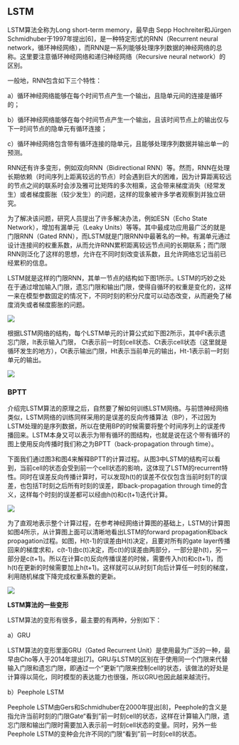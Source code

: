 ## LSTM

LSTM算法全称为Long short-term memory，最早由 Sepp Hochreiter和Jürgen Schmidhuber于1997年提出[6]，是一种特定形式的RNN（Recurrent neural network，循环神经网络），而RNN是一系列能够处理序列数据的神经网络的总称。这里要注意循环神经网络和递归神经网络（Recursive neural network）的区别。

一般地，RNN包含如下三个特性：

a）循环神经网络能够在每个时间节点产生一个输出，且隐单元间的连接是循环的；

b）循环神经网络能够在每个时间节点产生一个输出，且该时间节点上的输出仅与下一时间节点的隐单元有循环连接；

c）循环神经网络包含带有循环连接的隐单元，且能够处理序列数据并输出单一的预测。

RNN还有许多变形，例如双向RNN（Bidirectional RNN）等。然而，RNN在处理长期依赖（时间序列上距离较远的节点）时会遇到巨大的困难，因为计算距离较远的节点之间的联系时会涉及雅可比矩阵的多次相乘，这会带来梯度消失（经常发生）或者梯度膨胀（较少发生）的问题，这样的现象被许多学者观察到并独立研究。

为了解决该问题，研究人员提出了许多解决办法，例如ESN（Echo State Network），增加有漏单元（Leaky Units）等等。其中最成功应用最广泛的就是门限RNN（Gated RNN），而LSTM就是门限RNN中最著名的一种。有漏单元通过设计连接间的权重系数，从而允许RNN累积距离较远节点间的长期联系；而门限RNN则泛化了这样的思想，允许在不同时刻改变该系数，且允许网络忘记当前已经累积的信息。

LSTM就是这样的门限RNN，其单一节点的结构如下图1所示。LSTM的巧妙之处在于通过增加输入门限，遗忘门限和输出门限，使得自循环的权重是变化的，这样一来在模型参数固定的情况下，不同时刻的积分尺度可以动态改变，从而避免了梯度消失或者梯度膨胀的问题。

![](https://ss.csdn.net/p?http://mmbiz.qpic.cn/mmbiz_png/QY9Ieg3xj8A8LSp5DYSA4icTbXxJtXp8ibQ6uZdia1L9nBoY4j0MsAyGjIfXlAWRR2zM9pKzENo9MjzSw30xTF1Lw/?wx_fmt=png)

根据LSTM网络的结构，每个LSTM单元的计算公式如下图2所示，其中Ft表示遗忘门限，It表示输入门限， ̃Ct表示前一时刻cell状态、Ct表示cell状态（这里就是循环发生的地方），Ot表示输出门限，Ht表示当前单元的输出，Ht-1表示前一时刻单元的输出。

![](https://ss.csdn.net/p?http://mmbiz.qpic.cn/mmbiz_png/QY9Ieg3xj8A8LSp5DYSA4icTbXxJtXp8ib0LAYxnxPAvOzffDGLg4MPRBv3mETd8viaXpjK4KlWdSpB1nKs2LLrLQ/?wx_fmt=png)

### BPTT

介绍完LSTM算法的原理之后，自然要了解如何训练LSTM网络。与前馈神经网络类似，LSTM网络的训练同样采用的是误差的反向传播算法（BP），不过因为LSTM处理的是序列数据，所以在使用BP的时候需要将整个时间序列上的误差传播回来。LSTM本身又可以表示为带有循环的图结构，也就是说在这个带有循环的图上使用反向传播时我们称之为BPTT（back-propagation through time）。



下面我们通过图3和图4来解释BPTT的计算过程。从图3中LSTM的结构可以看到，当前cell的状态会受到前一个cell状态的影响，这体现了LSTM的recurrent特性。同时在误差反向传播计算时，可以发现h(t)的误差不仅仅包含当前时刻T的误差，也包括T时刻之后所有时刻的误差，即back-propagation through time的含义，这样每个时刻的误差都可以经由h(t)和c(t+1)迭代计算。



![](https://ss.csdn.net/p?http://mmbiz.qpic.cn/mmbiz_png/QY9Ieg3xj8A8LSp5DYSA4icTbXxJtXp8ibTR5lknBb3rU0XL615eibibAxJCngKURUB38pB9KERFHK2OATZacXZgpQ/?wx_fmt=png)

为了直观地表示整个计算过程，在参考神经网络计算图的基础上，LSTM的计算图如图4所示，从计算图上面可以清晰地看出LSTM的forward propagation和back propagation过程。如图，H(t-1)的误差由H(t)决定，且要对所有的gate layer传播回来的梯度求和，c(t-1)由c(t)决定，而c(t)的误差由两部分，一部分是h(t)，另一部分是c(t+1)。所以在计算c(t)反向传播误差的时候，需要传入h(t)和c(t+1)，而h(t)在更新的时候需要加上h(t+1)。这样就可以从时刻T向后计算任一时刻的梯度，利用随机梯度下降完成权重系数的更新。

![](https://ss.csdn.net/p?http://mmbiz.qpic.cn/mmbiz_png/QY9Ieg3xj8A8LSp5DYSA4icTbXxJtXp8ibf5TjATAxGOTaXxrTFP1kIQUWIWSLnqkLpyryicicjDNPcxSpbOv3gTZA/?wx_fmt=png)

**LSTM算法的一些变形**

LSTM算法的变形有很多，最主要的有两种，分别如下：

a）GRU

LSTM算法的变形里面GRU（Gated Recurrent Unit）是使用最为广泛的一种，最早由Cho等人于2014年提出[7]。GRU与LSTM的区别在于使用同一个门限来代替输入门限和遗忘门限，即通过一个“更新”门限来控制cell的状态，该做法的好处是计算得以简化，同时模型的表达能力也很强，所以GRU也因此越来越流行。

b）Peephole LSTM

Peephole LSTM由Gers和Schmidhuber在2000年提出[8]，Peephole的含义是指允许当前时刻的门限Gate“看到”前一时刻cell的状态，这样在计算输入门限，遗忘门限和输出门限时需要加入表示前一时刻cell状态的变量。同时，另外一些Peephole LSTM的变种会允许不同的门限“看到”前一时刻cell的状态。